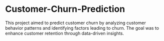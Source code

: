 # Customer-Churn-Prediction
This project aimed to predict customer churn by analyzing customer behavior patterns and identifying factors leading to churn. The goal was to enhance customer retention through data-driven insights.
